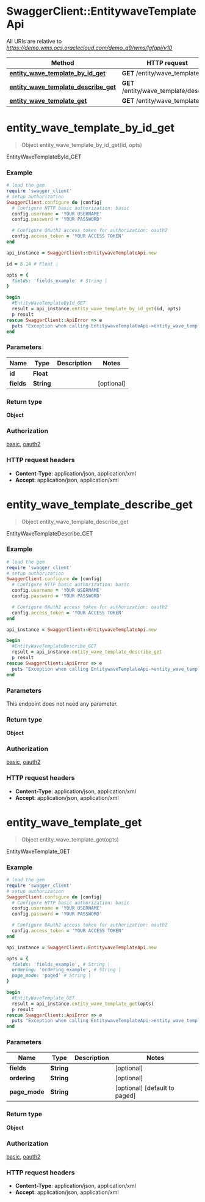 # SwaggerClient::EntitywaveTemplateApi

All URIs are relative to *https://demo.wms.ocs.oraclecloud.com/demo_a9/wms/lgfapi/v10*

Method | HTTP request | Description
------------- | ------------- | -------------
[**entity_wave_template_by_id_get**](EntitywaveTemplateApi.md#entity_wave_template_by_id_get) | **GET** /entity/wave_template/{id} | EntityWaveTemplateById_GET
[**entity_wave_template_describe_get**](EntitywaveTemplateApi.md#entity_wave_template_describe_get) | **GET** /entity/wave_template/describe | EntityWaveTemplateDescribe_GET
[**entity_wave_template_get**](EntitywaveTemplateApi.md#entity_wave_template_get) | **GET** /entity/wave_template | EntityWaveTemplate_GET


# **entity_wave_template_by_id_get**
> Object entity_wave_template_by_id_get(id, opts)

EntityWaveTemplateById_GET



### Example
```ruby
# load the gem
require 'swagger_client'
# setup authorization
SwaggerClient.configure do |config|
  # Configure HTTP basic authorization: basic
  config.username = 'YOUR USERNAME'
  config.password = 'YOUR PASSWORD'

  # Configure OAuth2 access token for authorization: oauth2
  config.access_token = 'YOUR ACCESS TOKEN'
end

api_instance = SwaggerClient::EntitywaveTemplateApi.new

id = 8.14 # Float | 

opts = { 
  fields: 'fields_example' # String | 
}

begin
  #EntityWaveTemplateById_GET
  result = api_instance.entity_wave_template_by_id_get(id, opts)
  p result
rescue SwaggerClient::ApiError => e
  puts "Exception when calling EntitywaveTemplateApi->entity_wave_template_by_id_get: #{e}"
end
```

### Parameters

Name | Type | Description  | Notes
------------- | ------------- | ------------- | -------------
 **id** | **Float**|  | 
 **fields** | **String**|  | [optional] 

### Return type

**Object**

### Authorization

[basic](../README.md#basic), [oauth2](../README.md#oauth2)

### HTTP request headers

 - **Content-Type**: application/json, application/xml
 - **Accept**: application/json, application/xml



# **entity_wave_template_describe_get**
> Object entity_wave_template_describe_get

EntityWaveTemplateDescribe_GET



### Example
```ruby
# load the gem
require 'swagger_client'
# setup authorization
SwaggerClient.configure do |config|
  # Configure HTTP basic authorization: basic
  config.username = 'YOUR USERNAME'
  config.password = 'YOUR PASSWORD'

  # Configure OAuth2 access token for authorization: oauth2
  config.access_token = 'YOUR ACCESS TOKEN'
end

api_instance = SwaggerClient::EntitywaveTemplateApi.new

begin
  #EntityWaveTemplateDescribe_GET
  result = api_instance.entity_wave_template_describe_get
  p result
rescue SwaggerClient::ApiError => e
  puts "Exception when calling EntitywaveTemplateApi->entity_wave_template_describe_get: #{e}"
end
```

### Parameters
This endpoint does not need any parameter.

### Return type

**Object**

### Authorization

[basic](../README.md#basic), [oauth2](../README.md#oauth2)

### HTTP request headers

 - **Content-Type**: application/json, application/xml
 - **Accept**: application/json, application/xml



# **entity_wave_template_get**
> Object entity_wave_template_get(opts)

EntityWaveTemplate_GET



### Example
```ruby
# load the gem
require 'swagger_client'
# setup authorization
SwaggerClient.configure do |config|
  # Configure HTTP basic authorization: basic
  config.username = 'YOUR USERNAME'
  config.password = 'YOUR PASSWORD'

  # Configure OAuth2 access token for authorization: oauth2
  config.access_token = 'YOUR ACCESS TOKEN'
end

api_instance = SwaggerClient::EntitywaveTemplateApi.new

opts = { 
  fields: 'fields_example', # String | 
  ordering: 'ordering_example', # String | 
  page_mode: 'paged' # String | 
}

begin
  #EntityWaveTemplate_GET
  result = api_instance.entity_wave_template_get(opts)
  p result
rescue SwaggerClient::ApiError => e
  puts "Exception when calling EntitywaveTemplateApi->entity_wave_template_get: #{e}"
end
```

### Parameters

Name | Type | Description  | Notes
------------- | ------------- | ------------- | -------------
 **fields** | **String**|  | [optional] 
 **ordering** | **String**|  | [optional] 
 **page_mode** | **String**|  | [optional] [default to paged]

### Return type

**Object**

### Authorization

[basic](../README.md#basic), [oauth2](../README.md#oauth2)

### HTTP request headers

 - **Content-Type**: application/json, application/xml
 - **Accept**: application/json, application/xml



